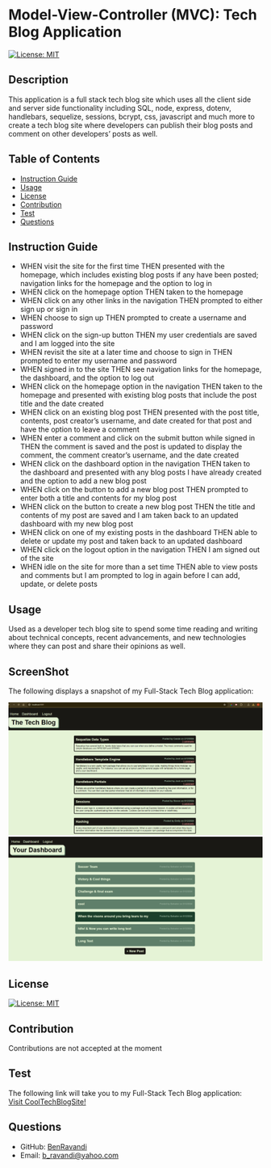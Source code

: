 # Model-View-Controller (MVC): Tech Blog Application

[![License: MIT](https://img.shields.io/badge/License-MIT-yellow.svg)](https://opensource.org/licenses/MIT)

## Description

This application is a full stack tech blog site which uses all the client side and server side functionality including SQL, node, express, dotenv, handlebars, sequelize, sessions, bcrypt, css, javascript and much more to create a tech blog site where developers can publish their blog posts and comment on other developers’ posts as well.

## Table of Contents

- [Instruction Guide](#instruction)
- [Usage](#usage)
- [License](#license)
- [Contribution](#contribution)
- [Test](#test)
- [Questions](#questions)

## Instruction Guide

- WHEN visit the site for the first time
  THEN presented with the homepage, which includes existing blog posts if any have been posted; navigation links for the homepage and the option to log in
- WHEN click on the homepage option
  THEN taken to the homepage
- WHEN click on any other links in the navigation
  THEN prompted to either sign up or sign in
- WHEN choose to sign up
  THEN prompted to create a username and password
- WHEN click on the sign-up button
  THEN my user credentials are saved and I am logged into the site
- WHEN revisit the site at a later time and choose to sign in
  THEN prompted to enter my username and password
- WHEN signed in to the site
  THEN see navigation links for the homepage, the dashboard, and the option to log out
- WHEN click on the homepage option in the navigation
  THEN taken to the homepage and presented with existing blog posts that include the post title and the date created
- WHEN click on an existing blog post
  THEN presented with the post title, contents, post creator’s username, and date created for that post and have the option to leave a comment
- WHEN enter a comment and click on the submit button while signed in
  THEN the comment is saved and the post is updated to display the comment, the comment creator’s username, and the date created
- WHEN click on the dashboard option in the navigation
  THEN taken to the dashboard and presented with any blog posts I have already created and the option to add a new blog post
- WHEN click on the button to add a new blog post
  THEN prompted to enter both a title and contents for my blog post
- WHEN click on the button to create a new blog post
  THEN the title and contents of my post are saved and I am taken back to an updated dashboard with my new blog post
- WHEN click on one of my existing posts in the dashboard
  THEN able to delete or update my post and taken back to an updated dashboard
- WHEN click on the logout option in the navigation
  THEN I am signed out of the site
- WHEN idle on the site for more than a set time
  THEN able to view posts and comments but I am prompted to log in again before I can add, update, or delete posts

## Usage

Used as a developer tech blog site to spend some time reading and writing about technical concepts, recent advancements, and new technologies where they can post and share their opinions as well.

## ScreenShot

The following displays a snapshot of my Full-Stack Tech Blog application:

!["Snapshot of my Full-Stack Tech Blog Application".](./Assets/Screenshot%202024-05-12%20225111.png?raw=true>)
!["Snapshot of my Full-Stack Tech Blog Application".](./Assets/Screenshot%202024-05-12%20224841.png?raw=true>)

## License

[![License: MIT](https://img.shields.io/badge/License-MIT-yellow.svg)](https://opensource.org/licenses/MIT)

## Contribution

Contributions are not accepted at the moment

## Test

The following link will take you to my Full-Stack Tech Blog application: <br>
<a href="https://agile-plateau-29967-189749622561.herokuapp.com/">Visit CoolTechBlogSite!</a>

## Questions

- GitHub: [BenRavandi](https://github.com/BenRavandi)
- Email: b_ravandi@yahoo.com
